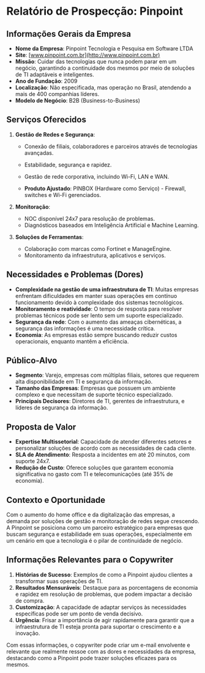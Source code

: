 # Relatório de Prospecção: Pinpoint

## Informações Gerais da Empresa
- **Nome da Empresa**: Pinpoint Tecnologia e Pesquisa em Software LTDA
- **Site**: [www.pinpoint.com.br](http://www.pinpoint.com.br)
- **Missão**: Cuidar das tecnologias que nunca podem parar em um negócio, garantindo a continuidade dos mesmos por meio de soluções de TI adaptáveis e inteligentes.
- **Ano de Fundação**: 2009
- **Localização**: Não especificada, mas operação no Brasil, atendendo a mais de 400 companhias líderes.
- **Modelo de Negócio**: B2B (Business-to-Business)

## Serviços Oferecidos
1. **Gestão de Redes e Segurança**:
   - Conexão de filiais, colaboradores e parceiros através de tecnologias avançadas.
   - Estabilidade, segurança e rapidez.
   - Gestão de rede corporativa, incluindo Wi-Fi, LAN e WAN.

   - **Produto Ajustado**: PINBOX (Hardware como Serviço) - Firewall, switches e Wi-Fi gerenciados.

2. **Monitoração**:
   - NOC disponível 24x7 para resolução de problemas.
   - Diagnósticos baseados em Inteligência Artificial e Machine Learning.

3. **Soluções de Ferramentas**:
   - Colaboração com marcas como Fortinet e ManageEngine.
   - Monitoramento da infraestrutura, aplicativos e serviços.

## Necessidades e Problemas (Dores)
- **Complexidade na gestão de uma infraestrutura de TI**: Muitas empresas enfrentam dificuldades em manter suas operações em contínuo funcionamento devido à complexidade dos sistemas tecnológicos.
- **Monitoramento e reatividade**: O tempo de resposta para resolver problemas técnicos pode ser lento sem um suporte especializado.
- **Segurança da rede**: Com o aumento das ameaças cibernéticas, a segurança das informações é uma necessidade crítica.
- **Economia**: As empresas estão sempre buscando reduzir custos operacionais, enquanto mantêm a eficiência.

## Público-Alvo
- **Segmento**: Varejo, empresas com múltiplas filiais, setores que requerem alta disponibilidade em TI e segurança da informação.
- **Tamanho das Empresas**: Empresas que possuem um ambiente complexo e que necessitam de suporte técnico especializado.
- **Principais Decisores**: Diretores de TI, gerentes de infraestrutura, e líderes de segurança da informação.

## Proposta de Valor
- **Expertise Multissetorial**: Capacidade de atender diferentes setores e personalizar soluções de acordo com as necessidades de cada cliente.
- **SLA de Atendimento**: Resposta a incidentes em até 20 minutos, com suporte 24x7.
- **Redução de Custo**: Oferece soluções que garantem economia significativa no gasto com TI e telecomunicações (até 35% de economia).
  
## Contexto e Oportunidade
Com o aumento do home office e da digitalização das empresas, a demanda por soluções de gestão e monitoração de redes segue crescendo. A Pinpoint se posiciona como um parceiro estratégico para empresas que buscam segurança e estabilidade em suas operações, especialmente em um cenário em que a tecnologia é o pilar de continuidade de negócio.

## Informações Relevantes para o Copywriter
1. **Histórias de Sucesso**: Exemplos de como a Pinpoint ajudou clientes a transformar suas operações de TI.
2. **Resultados Mensuráveis**: Destaque para as porcentagens de economia e rapidez em resolução de problemas, que podem impactar a decisão de compra.
3. **Customização**: A capacidade de adaptar serviços às necessidades específicas pode ser um ponto de venda decisivo.
4. **Urgência**: Frisar a importância de agir rapidamente para garantir que a infraestrutura de TI esteja pronta para suportar o crescimento e a inovação.

Com essas informações, o copywriter pode criar um e-mail envolvente e relevante que realmente ressoe com as dores e necessidades da empresa, destacando como a Pinpoint pode trazer soluções eficazes para os mesmos.